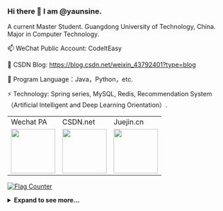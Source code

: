 ### Hi there 👋 I am @yaunsine.

<!--
**yaunsine/yaunsine** is a ✨ _special_ ✨ repository because its `README.md` (this file) appears on your GitHub profile.

Here are some ideas to get you started:

- 🔭 I’m currently working on ...
- 🌱 I’m currently learning ...
- 👯 I’m looking to collaborate on ...
- 🤔 I’m looking for help with ...
- 💬 Ask me about ...
- 📫 How to reach me: ...
- 😄 Pronouns: ...
- ⚡ Fun fact: ...
-->

A current Master Student.
Guangdong University of Technology, China.
Major in Computer Technology.


📫 WeChat Public Account: CodeItEasy

💬 CSDN Blog: https://blog.csdn.net/weixin_43792401?type=blog 

🌱 Program Language：Java，Python，etc.

⚡ Technology: Spring series, MySQL, Redis, Recommendation System（Artificial Intelligent and Deep Learning Orientation）.


<div >
  
<table>
    <tr>
    <td>Wechat PA</td>
    <td>CSDN.net</td>
    <td>Juejin.cn</td>
    </tr>
  <tr>
  <td><img src="https://raw.github.com/yaunsine/yaunsine/master/images/pwechat.png" width="100px"></td>
  <td><img src="https://raw.github.com/yaunsine/yaunsine/master/images/csdnn.png" width="100px"></td>
  <td><img src="https://raw.github.com/yaunsine/yaunsine/master/images/juejin.png" width="100px"></td>
  </tr>
  </table>

</div>

<!-- PV -->
<a href="https://info.flagcounter.com/W81U"><img src="https://s11.flagcounter.com/count2/W81U/bg_FFFFFF/txt_000000/border_CCCCCC/columns_2/maxflags_10/viewers_0/labels_0/pageviews_0/flags_0/percent_0/" alt="Flag Counter" border="0"></a>

<details>
  <summary><b>Expand to see more...</b></summary>
  - https://gitee.com/lsir34567
</details>

